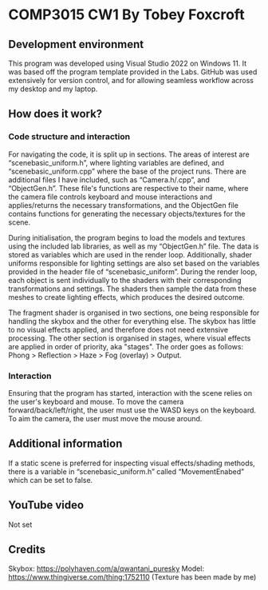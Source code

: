 # COMP3015 CW1 By Tobey Foxcroft

## Development environment
This program was developed using Visual Studio 2022 on Windows 11. It was based off the program template provided in the Labs. GitHub was used extensively for version control, and for allowing seamless workflow across my desktop and my laptop.

## How does it work?
### Code structure and interaction
For navigating the code, it is split up in sections. The areas of interest are “scenebasic_uniform.h”, where lighting variables are defined, and “scenebasic_uniform.cpp” where the base of the project runs. There are additional files I have included, such as “Camera.h/.cpp”, and “ObjectGen.h”. These file's functions are respective to their name, where the camera file controls keyboard and mouse interactions and applies/returns the necessary transformations, and the ObjectGen file contains functions for generating the necessary objects/textures for the scene.

During initialisation, the program begins to load the models and textures using the included lab libraries, as well as my “ObjectGen.h” file. The data is stored as variables which are used in the render loop. Additionally, shader uniforms responsible for lighting settings are also set based on the variables provided in the header file of “scenebasic_uniform”.
During the render loop, each object is sent individually to the shaders with their corresponding transformations and settings. The shaders then sample the data from these meshes to create lighting effects, which produces the desired outcome.

The fragment shader is organised in two sections, one being responsible for handling the skybox and the other for everything else. The skybox has little to no visual effects applied, and therefore does not need extensive processing. The other section is organised in stages, where visual effects are applied in order of priority, aka "stages". The order goes as follows: Phong > Reflection > Haze > Fog (overlay) > Output. 

### Interaction
Ensuring that the program has started, interaction with the scene relies on the user's keyboard and mouse. To move the camera forward/back/left/right, the user must use the WASD keys on the keyboard. To aim the camera, the user must move the mouse around. 

## Additional information
If a static scene is preferred for inspecting visual effects/shading methods, there is a variable in “scenebasic_uniform.h” called “MovementEnabed” which can be set to false. 

## YouTube video
Not set

## Credits
Skybox: https://polyhaven.com/a/qwantani_puresky
Model: https://www.thingiverse.com/thing:1752110 (Texture has been made by me)
